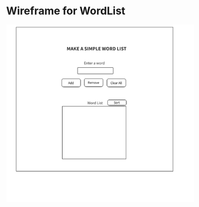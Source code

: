 # Wireframe for WordList

![wireframe](https://github.com/yildiztugba/word-list/blob/tugba/planning/wireframe-wordlist.png)